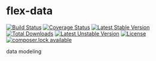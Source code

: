 # flex-data

[![Build Status](https://travis-ci.org/elnebuloso/flex-data.svg?branch=master)](https://travis-ci.org/elnebuloso/flex-data)
[![Coverage Status](https://coveralls.io/repos/github/elnebuloso/flex-data/badge.svg?branch=master)](https://coveralls.io/github/elnebuloso/flex-data?branch=master)
[![Latest Stable Version](https://poser.pugx.org/elnebuloso/flex-data/version)](https://packagist.org/packages/elnebuloso/flex-data)
[![Total Downloads](https://poser.pugx.org/elnebuloso/flex-data/downloads)](https://packagist.org/packages/elnebuloso/flex-data)
[![Latest Unstable Version](https://poser.pugx.org/elnebuloso/flex-data/v/unstable)](//packagist.org/packages/elnebuloso/flex-data)
[![License](https://poser.pugx.org/elnebuloso/flex-data/license)](https://packagist.org/packages/elnebuloso/flex-data)
[![composer.lock available](https://poser.pugx.org/elnebuloso/flex-data/composerlock)](https://packagist.org/packages/elnebuloso/flex-data)

data modeling